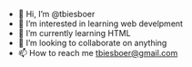 - 👋 Hi, I’m @tbiesboer
- 👀 I’m interested in learning web develpment
- 🌱 I’m currently learning HTML
- 💞️ I’m looking to collaborate on anything
- 📫 How to reach me tbiesboer@gmail.com

<!---
tbiesboer/tbiesboer is a ✨ special ✨ repository because its `README.md` (this file) appears on your GitHub profile.
You can click the Preview link to take a look at your changes.
--->
